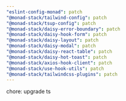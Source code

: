 ```yaml
---
"eslint-config-monad": patch
"@monad-stack/tailwind-config": patch
"@monad-stack/tsup-config": patch
"@monad-stack/daisy-error-boundary": patch
"@monad-stack/daisy-hook-form": patch
"@monad-stack/daisy-layout": patch
"@monad-stack/daisy-modal": patch
"@monad-stack/daisy-react-table": patch
"@monad-stack/daisy-hot-toast": patch
"@monad-stack/axios-hook-client": patch
"@monad-stack/use-hook-utils": patch
"@monad-stack/tailwindcss-plugins": patch
---
```


chore: upgrade ts

